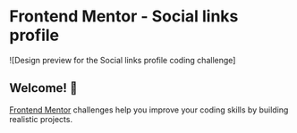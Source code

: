 # Frontend Mentor - Social links profile

![Design preview for the Social links profile coding challenge]
<img scr="Perfil de links sociais/referência.jpg">

## Welcome! 👋


[Frontend Mentor](https://www.frontendmentor.io) challenges help you improve your coding skills by building realistic projects.


